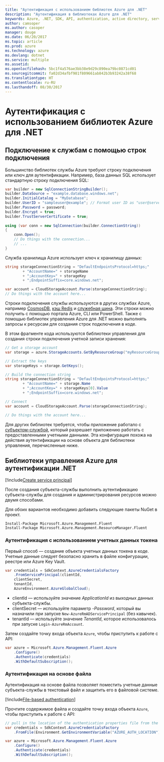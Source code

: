 ```yaml
---
title: "Аутентификация с использованием библиотек Azure для .NET"
description: "Аутентификация в библиотеках Azure для .NET"
keywords: Azure, .NET, SDK, API, authentication, active directory, service principal
author: camsoper
ms.author: casoper
manager: douge
ms.date: 06/20/2017
ms.topic: article
ms.prod: azure
ms.technology: azure
ms.devlang: dotnet
ms.service: multiple
ms.assetid: 
ms.openlocfilehash: 5bc1f4a576ae3bb38e9d29c890ea79bc0871cd01
ms.sourcegitcommit: fa02d34afbf981f809661ab842b3b93242a38f68
ms.translationtype: HT
ms.contentlocale: ru-RU
ms.lasthandoff: 08/30/2017
---
```

# <a name="authenticate-with-the-azure-libraries-for-net"></a>Аутентификация с использованием библиотек Azure для .NET

## <a name="connect-to-services-with-connection-strings"></a>Подключение к службам с помощью строк подключения

Большинство библиотек службы Azure требуют строку подключения или ключ для аутентификации. Например, база данных SQL использует стандартную строку подключения SQL:

```csharp
var builder = new SqlConnectionStringBuilder();
builder.DataSource = "example.database.windows.net";
builder.InitialCatalog = "MyDatabase";
builder.UserID = "sampleuser@example"; // Format user ID as "user@server"
builder.Password = password;
builder.Encrypt = true;
builder.TrustServerCertificate = true;
                
using (var conn = new SqlConnection(builder.ConnectionString))
{
    conn.Open();
    // Do things with the connection...
    // ...
}
```

Служба хранилища Azure использует ключ к хранилищу данных:

```csharp
string storageConnectionString = "DefaultEndpointsProtocol=https;"
        + "AccountName=" + storageName
        + ";AccountKey=" + storageKey
        + ";EndpointSuffix=core.windows.net";

var account = CloudStorageAccount.Parse(storageConnectionString);
// Do things with the account here...
```

Строки подключения службы используются в других службах Azure, например [CosmosDB](https://docs.microsoft.com/en-us/azure/documentdb/documentdb-dotnet-application#a-nametoc395637769astep-5-wiring-up-azure-cosmos-db), [кэш Redis](https://docs.microsoft.com/en-us/azure/redis-cache/cache-dotnet-how-to-use-azure-redis-cache) и [служебная шина](https://docs.microsoft.com/en-us/azure/service-bus-messaging/service-bus-dotnet-get-started-with-queues). Эти строки можно получить с помощью портала Azure, CLI или PowerShell.  Также с помощью библиотек управления Azure для .NET можно выполнять запросы к ресурсам для создания строк подключения в коде. 

В этом фрагменте кода используются библиотеки управления для создания строки подключения учетной записи хранения:

```csharp
// Get a storage account
var storage = azure.StorageAccounts.GetByResourceGroup("myResourceGroup", "myStorageAccount");

// Extract the keys
var storageKeys = storage.GetKeys();

// Build the connection string
string storageConnectionString = "DefaultEndpointsProtocol=https;"
        + "AccountName=" + storage.Name
        + ";AccountKey=" + storageKeys[0].Value
        + ";EndpointSuffix=core.windows.net";

// Connect
var account = CloudStorageAccount.Parse(storageConnectionString);

// Do things with the account here...
```

Для других библиотек требуется, чтобы приложение работало с [субъектом-службой](https://docs.microsoft.com/azure/active-directory/develop/active-directory-application-objects), который разрешает приложению работать с предоставленными учетными данными. Эта конфигурация похожа на действия аутентификации на основе объекта для библиотеки управления, перечисленные ниже.

## <a name="mgmt-auth"></a>Библиотеки управления Azure для аутентификации .NET

[!include[Create service principal](includes/create-sp.md)]

После создания субъекта-службы выполнить аутентификацию субъекта-службы для создания и администрирования ресурсов можно двумя способами.

Для обоих вариантов необходимо добавить следующие пакеты NuGet в проект.

```
Install-Package Microsoft.Azure.Management.Fluent
Install-Package Microsoft.Azure.Management.ResourceManager.Fluent
```

### <a name="authenticate-with-token-credentials"></a>Аутентификация с использованием учетных данных токена

Первый способ — создание объекта учетных данных токена в коде.  Учетные данные следует безопасно хранить в файле конфигурации, реестре или Azure Key Vault.

```csharp
var credentials = SdkContext.AzureCredentialsFactory
    .FromServicePrincipal(clientId,
    clientSecret,
    tenantId, 
    AzureEnvironment.AzureGlobalCloud);
```

- clientId — используйте значение *ApplicationId* из выходных данных субъекта-службы.
- clientSecret — используйте параметр *-Password*, который вы назначили при запуске `New-AzureRmADServicePrincipal` (без кавычек).
- tenantId — используйте значение *TenantId*, которое использовалось при запуске `Login-AzureRmAccount`.

Затем создайте точку входа объекта `Azure`, чтобы приступить к работе с API:

```csharp
var azure = Microsoft.Azure.Management.Fluent.Azure
    .Configure()
    .Authenticate(credentials)
    .WithDefaultSubscription();
```

### <a name="mgmt-file"></a>Аутентификация на основе файла

Аутентификация на основе файла позволяет поместить учетные данные субъекта-службы в текстовый файл и защитить его в файловой системе.

[!include[File-based authentication](includes/file-based-auth.md)]

Прочтите содержимое файла и создайте точку входа объекта `Azure`, чтобы приступить к работе с API:

```csharp
// pull in the location of the authentication properties file from the environment 
var credentials = SdkContext.AzureCredentialsFactory
    .FromFile(Environment.GetEnvironmentVariable("AZURE_AUTH_LOCATION"));

var azure = Microsoft.Azure.Management.Fluent.Azure
    .Configure()
    .Authenticate(credentials)
    .WithDefaultSubscription();
```
